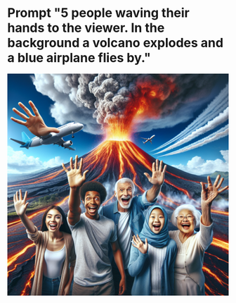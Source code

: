 # Prompt "5 people waving their hands to the viewer. In the background a volcano explodes and a blue airplane flies by."

![0_image.png](0_image.png)

